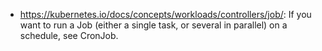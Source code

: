 - https://kubernetes.io/docs/concepts/workloads/controllers/job/: If you want to run a Job (either a single task, or several in parallel) on a schedule, see CronJob.
